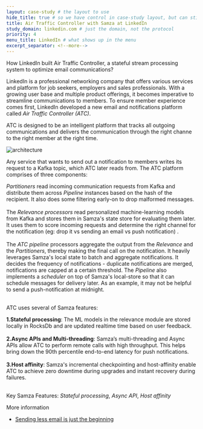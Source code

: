 ```yaml
---
layout: case-study # the layout to use
hide_title: true # so we have control in case-study layout, but can still use page
title: Air Traffic Controller with Samza at LinkedIn
study_domain: linkedin.com # just the domain, not the protocol
priority: 4
menu_title: LinkedIn # what shows up in the menu
excerpt_separator: <!--more-->
---
```

<!--
   Licensed to the Apache Software Foundation (ASF) under one or more
   contributor license agreements.  See the NOTICE file distributed with
   this work for additional information regarding copyright ownership.
   The ASF licenses this file to You under the Apache License, Version 2.0
   (the "License"); you may not use this file except in compliance with
   the License.  You may obtain a copy of the License at

       http://www.apache.org/licenses/LICENSE-2.0

   Unless required by applicable law or agreed to in writing, software
   distributed under the License is distributed on an "AS IS" BASIS,
   WITHOUT WARRANTIES OR CONDITIONS OF ANY KIND, either express or implied.
   See the License for the specific language governing permissions and
   limitations under the License.
-->

How LinkedIn built Air Traffic Controller, a stateful stream processing system to optimize email communications?

<!--more-->

LinkedIn is a professional networking company that offers various services and platform for job seekers, employers and sales professionals. With a growing user base and multiple product offerings, it becomes imperative to streamline communications to members. To ensure member experience comes first, LinkedIn developed a new email and notifications platform called *Air Traffic Controller (ATC)*.

ATC is designed to be an intelligent platform that tracks all outgoing communications and delivers the communication through the right channe to the right member at the right time.

<img src="/img/{{site.version}}/case-studies/linkedin-atc-samza-pipeline.png" alt="architecture" style="max-width: 80%; height: auto;" onclick="window.open(this.src)"/>

Any service that wants to send out a notification to members writes its request to a Kafka topic, which ATC later reads from. The ATC platform comprises of three components: <br/>

_Partitioners_ read incoming communication requests from Kafka and distribute them across _Pipeline_ instances based on the hash of the recipient. It also does some
filtering early-on to drop malformed messages. <br/><br/>
The _Relevance processors_ read personalized machine-learning models from Kafka and stores them in Samza's state store for evaluating them later. It uses them to score incoming requests and determine the right channel for the notification (eg: drop it vs sending an email vs push notification) . <br/><br/>
The _ATC pipeline_ processors aggregate the output from the _Relevance_ and the _Partitioners_, thereby making the final call on the notification. It heavily leverages Samza's local state to batch and aggregate notifications. It decides the frequency of notifications - duplicate notifications are merged, notifications are capped at a certain threshold. The _Pipeline_ also implements a _scheduler_ on top of Samza's local-store so that it can schedule messages for delivery later. As an example, it may not be helpful to send a push-notification at midnight. <br/><br/>


ATC uses several of Samza features:

**1.Stateful processing**: The ML models in the relevance module are stored locally in RocksDb and are updated realtime time based on user feedback. <br/><br/>
**2.Async APIs and Multi-threading**: Samza’s multi-threading and Async APIs allow ATC to perform remote calls with high throughput. This helps bring down the 90th percentile end-to-end latency for push notifications. <br/><br/>
**3.Host affinity**: Samza's incremental checkpointing and host-affinity enable ATC to achieve zero downtime during upgrades and instant recovery during failures. <br/><br/>

Key Samza Features: *Stateful processing*, *Async API*, *Host affinity*

More information

- [Sending less email is just the beginning](https://blog.linkedin.com/2015/11/10/sending-less-email-is-just-the-beginning)
